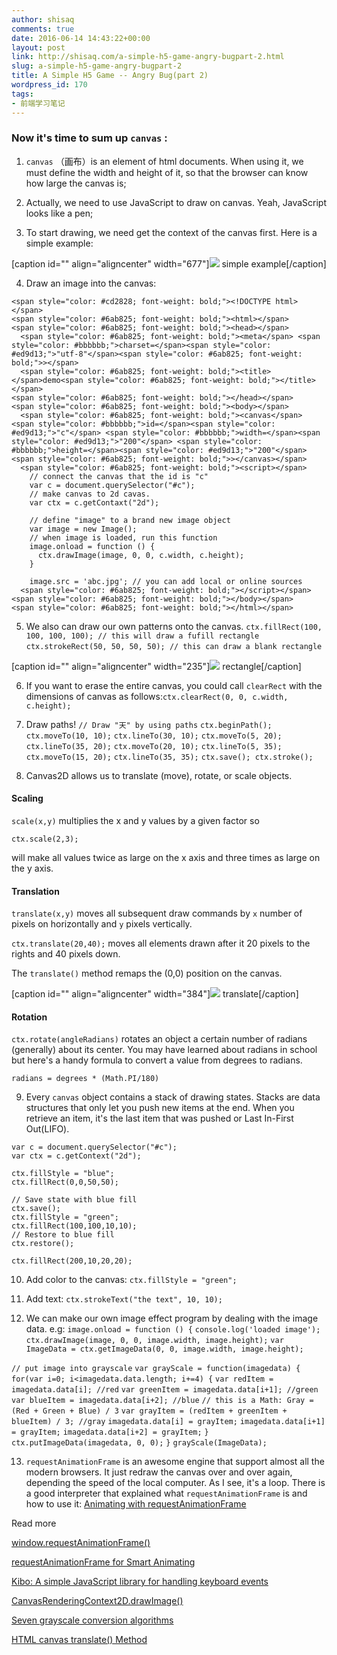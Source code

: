 ```yaml
---
author: shisaq
comments: true
date: 2016-06-14 14:43:22+00:00
layout: post
link: http://shisaq.com/a-simple-h5-game-angry-bugpart-2.html
slug: a-simple-h5-game-angry-bugpart-2
title: A Simple H5 Game -- Angry Bug(part 2)
wordpress_id: 170
tags:
- 前端学习笔记
---
```


### Now it's time to sum up `canvas` :





 	
  1. `canvas` （画布）is an element of html documents. When using it, we must define the width and height of it, so that the browser can know how large the canvas is;

 	
  2. Actually, we need to use JavaScript to draw on canvas. Yeah, JavaScript looks like a pen;

 	
  3. To start drawing, we need get the context of the canvas first. Here is a simple example:

[caption id="" align="aligncenter" width="677"]![](http://7xpx1z.com1.z0.glb.clouddn.com/Snip20160613_14.png) simple example[/caption]

 	
  4. Draw an image into the canvas:




    
    <span style="color: #cd2828; font-weight: bold;"><!DOCTYPE html></span>
    <span style="color: #6ab825; font-weight: bold;"><html></span>
    <span style="color: #6ab825; font-weight: bold;"><head></span>
      <span style="color: #6ab825; font-weight: bold;"><meta</span> <span style="color: #bbbbbb;">charset=</span><span style="color: #ed9d13;">"utf-8"</span><span style="color: #6ab825; font-weight: bold;">></span>
      <span style="color: #6ab825; font-weight: bold;"><title></span>demo<span style="color: #6ab825; font-weight: bold;"></title></span>
    <span style="color: #6ab825; font-weight: bold;"></head></span>
    <span style="color: #6ab825; font-weight: bold;"><body></span>
      <span style="color: #6ab825; font-weight: bold;"><canvas</span> <span style="color: #bbbbbb;">id=</span><span style="color: #ed9d13;">"c"</span> <span style="color: #bbbbbb;">width=</span><span style="color: #ed9d13;">"200"</span> <span style="color: #bbbbbb;">height=</span><span style="color: #ed9d13;">"200"</span><span style="color: #6ab825; font-weight: bold;">></canvas></span>
      <span style="color: #6ab825; font-weight: bold;"><script></span>
        // connect the canvas that the id is "c"
        var c = document.querySelector("#c");
        // make canvas to 2d cavas.
        var ctx = c.getContaxt("2d");
    
        // define "image" to a brand new image object
        var image = new Image();
        // when image is loaded, run this function
        image.onload = function () {
          ctx.drawImage(image, 0, 0, c.width, c.height); 
        }
    
        image.src = 'abc.jpg'; // you can add local or online sources
      <span style="color: #6ab825; font-weight: bold;"></script></span>
    <span style="color: #6ab825; font-weight: bold;"></body></span>
    <span style="color: #6ab825; font-weight: bold;"></html></span>
    





 	
  5. We also can draw our own patterns onto the canvas.
`ctx.fillRect(100, 100, 100, 100); // this will draw a fufill rectangle`
``ctx.strokeRect(50, 50, 50, 50); // this can draw a blank rectangle
``

[caption id="" align="aligncenter" width="235"]![](http://7xpx1z.com1.z0.glb.clouddn.com/Snip20160613_17.png) rectangle[/caption]

 	
  6. If you want to erase the entire canvas, you could call `clearRect` with the dimensions of canvas as follows:`ctx.clearRect(0, 0, c.width, c.height);`

 	
  7. Draw paths!
`// Draw "天" by using paths`
`ctx.beginPath();`
`ctx.moveTo(10, 10);`
`ctx.lineTo(30, 10);`
`ctx.moveTo(5, 20);`
`ctx.lineTo(35, 20);`
`ctx.moveTo(20, 10);`
`ctx.lineTo(5, 35);`
`ctx.moveTo(15, 20);`
`ctx.lineTo(35, 35);`
`ctx.save();
ctx.stroke();`

 	
  8. Canvas2D allows us to translate (move), rotate, or scale objects.


#### Scaling


`scale(x,y)` multiplies the x and y values by a given factor so

`ctx.scale(2,3);`

will make all values twice as large on the x axis and three times as large on the y axis.


#### Translation


`translate(x,y)` moves all subsequent draw commands by `x` number of pixels on horizontally and `y` pixels vertically.

`ctx.translate(20,40);` moves all elements drawn after it 20 pixels to the rights and 40 pixels down.

The `translate()` method remaps the (0,0) position on the canvas.

[caption id="" align="aligncenter" width="384"]![](http://7xpx1z.com1.z0.glb.clouddn.com/Snip20160614_19.png) translate[/caption]


#### Rotation


`ctx.rotate(angleRadians)` rotates an object a certain number of radians (generally) about its center. You may have learned about radians in school but here's a handy formula to convert a value from degrees to radians.

`radians = degrees * (Math.PI/180)`

 	
  9. Every `canvas` object contains a stack of drawing states. Stacks are data structures that only let you push new items at the end. When you retrieve an item, it's the last item that was pushed or Last In-First Out(LIFO).

    
    var c = document.querySelector("#c");
    var ctx = c.getContext("2d");
    
    ctx.fillStyle = "blue";
    ctx.fillRect(0,0,50,50);
    
    // Save state with blue fill
    ctx.save();
    ctx.fillStyle = "green";
    ctx.fillRect(100,100,10,10);
    // Restore to blue fill
    ctx.restore();
    
    ctx.fillRect(200,10,20,20);




 	
  10. Add color to the canvas:
`ctx.fillStyle = "green";`

 	
  11. Add text:
`ctx.strokeText("the text", 10, 10);`

 	
  12. We can make our own image effect program by dealing with the image data.
e.g:
`image.onload = function () {`
`console.log('loaded image');`
`ctx.drawImage(image, 0, 0, image.width, image.height);`
`var ImageData = ctx.getImageData(0, 0, image.width, image.height);`

`// put image into grayscale`
`var grayScale = function(imagedata) {`
`for(var i=0; i<imagedata.data.length; i+=4) {`
`var redItem = imagedata.data[i]; //red`
`var greenItem = imagedata.data[i+1]; //green`
`var blueItem = imagedata.data[i+2]; //blue`
`// this is a Math: Gray = (Red + Green + Blue) / 3`
`var grayItem = (redItem + greenItem + blueItem) / 3; //gray`
`imagedata.data[i] = grayItem;`
`imagedata.data[i+1] = grayItem;`
`imagedata.data[i+2] = grayItem;`
`}`
`ctx.putImageData(imagedata, 0, 0);`
`}`
`grayScale(ImageData);`

 	
  13. `requestAnimationFrame` is an awesome engine that support almost all the modern browsers. It just redraw the canvas over and over again, depending the speed of the local computer. As I see, it's a loop. There is a good interpreter that explained what `requestAnimationFrame` is and how to use it: [Animating with requestAnimationFrame](https://www.kirupa.com/html5/animating_with_requestAnimationFrame.htm)


Read more

[window.requestAnimationFrame()](https://developer.mozilla.org/en-US/docs/Web/API/window/requestAnimationFrame)

[requestAnimationFrame for Smart Animating](http://www.paulirish.com/2011/requestanimationframe-for-smart-animating/)

[Kibo: A simple JavaScript library for handling keyboard events](https://github.com/marquete/kibo)

[CanvasRenderingContext2D.drawImage()](https://developer.mozilla.org/en-US/docs/Web/API/CanvasRenderingContext2D/drawImage)

[Seven grayscale conversion algorithms](http://www.tannerhelland.com/3643/grayscale-image-algorithm-vb6/)

[HTML canvas translate() Method](http://www.w3schools.com/tags/canvas_translate.asp)


